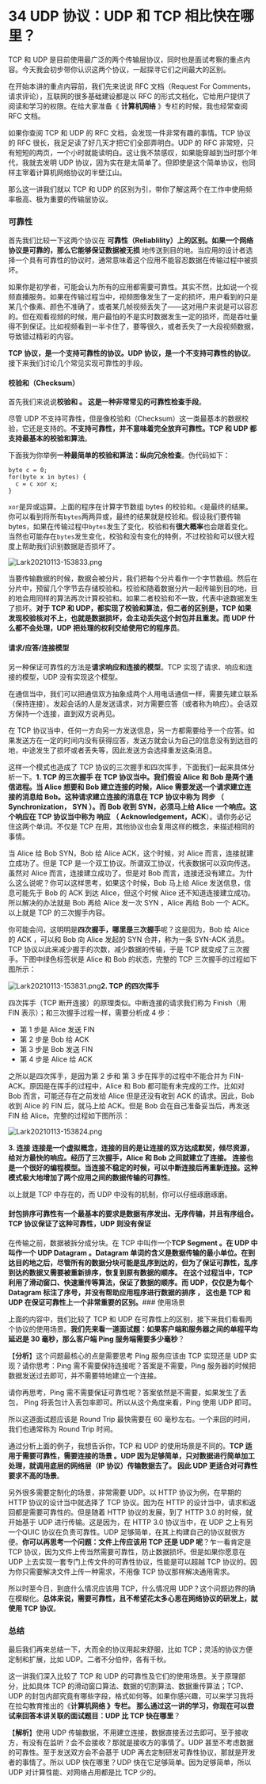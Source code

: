 # 34 UDP 协议：UDP 和 TCP 相比快在哪里？

TCP 和 UDP 是目前使用最广泛的两个传输层协议，同时也是面试考察的重点内容。今天我会初步带你认识这两个协议，一起探寻它们之间最大的区别。

在开始本讲的重点内容前，我们先来说说 RFC 文档（Request For Comments，请求评论），互联网的很多基础建设都是以 RFC 的形式文档化，它给用户提供了阅读和学习的权限。在给大家准备《 **计算机网络** 》专栏的时候，我也经常查阅 RFC 文档。

如果你查阅 TCP 和 UDP 的 RFC 文档，会发现一件非常有趣的事情。TCP 协议的 RFC 很长，我足足读了好几天才把它们全部弄明白。UDP 的 RFC 非常短，只有短短的两页，一个小时就能读明白。这让我不禁感叹，如果能穿越到当时那个年代，我就去发明 UDP 协议，因为实在是太简单了。但即使是这个简单协议，也同样主宰着计算机网络协议的半壁江山。

那么这一讲我们就以 TCP 和 UDP 的区别为引，带你了解这两个在工作中使用频率极高、极为重要的传输层协议。

### 可靠性

首先我们比较一下这两个协议在 **可靠性（Reliablility）上的区别。如果一个网络协议是可靠的，那么它能够保证数据被无损** 地传送到目的地。当应用的设计者选择一个具有可靠性的协议时，通常意味着这个应用不能容忍数据在传输过程中被损坏。

如果你是初学者，可能会认为所有的应用都需要可靠性。其实不然，比如说一个视频直播服务。如果在传输过程当中，视频图像发生了一定的损坏，用户看到的只是某几个像素、颜色不准确了，或者某几帧视频丢失了——这对用户来说是可以容忍的。但在观看视频的时候，用户最怕的不是实时数据发生一定的损坏，而是吞吐量得不到保证。比如视频看到一半卡住了，要等很久，或者丢失了一大段视频数据，导致错过精彩的内容。

**TCP 协议，是一个支持可靠性的协议。UDP 协议，是一个不支持可靠性的协议**。接下来我们讨论几个常见实现可靠性的手段。

#### 校验和（Checksum）

首先我们来说说**校验和 **。** 这是一种非常常见的可靠性检查手段**。

尽管 UDP 不支持可靠性，但是像校验和（Checksum）这一类最基本的数据校验，它还是支持的。**不支持可靠性，并不意味着完全放弃可靠性。TCP 和 UDP 都支持最基本的校验和算法**。

下面我为你举例**一种最简单的校验和算法：纵向冗余检查**。伪代码如下：

```
byte c = 0;
for(byte x in bytes) {
  c = c xor x;
}
```

`xor`是异或运算。上面的程序在计算字节数组 bytes 的校验和。`c`是最终的结果。你可以看到将所有`bytes`两两异或，最终的结果就是校验和。假设我们要传输 bytes，如果在传输过程中`bytes`发生了变化，校验和有**很大概率**也会跟着变化。当然也可能存在`bytes`发生变化，校验和没有变化的特例，不过校验和可以很大程度上帮助我们识别数据是否损坏了。

![Lark20210113-153833.png](assets/CgpVE1_-o5GADgRkAABcTgxXiyw544.png)

当要传输数据的时候，数据会被分片，我们把每个分片看作一个字节数组。然后在分片中，预留几个字节去存储校验和。校验和随着数据分片一起传输到目的地，目的地会用同样的算法再次计算校验和。如果二者校验和不一致，代表中途数据发生了损坏。**对于 TCP 和 UDP，都实现了校验和算法，但二者的区别是，TCP 如果发现校验核对不上，也就是数据损坏，会主动丢失这个封包并且重发。而 UDP 什么都不会处理，UDP 把处理的权利交给使用它的程序员**。

#### 请求/应答/连接模型

另一种保证可靠性的方法是**请求响应和连接的模型**。TCP 实现了请求、响应和连接的模型，UDP 没有实现这个模型。

在通信当中，我们可以把通信双方抽象成两个人用电话通信一样，需要先建立联系（保持连接）。发起会话的人是发送请求，对方需要应答（或者称为响应）。会话双方保持一个连接，直到双方说再见。

在 TCP 协议当中，任何一方向另一方发送信息，另一方都需要给予一个应答。如果发送方在一定的时间内没有获得应答，发送方就会认为自己的信息没有到达目的地，中途发生了损坏或者丢失等，因此发送方会选择重发这条消息。

这样一个模式也造成了 TCP 协议的三次握手和四次挥手，下面我们一起来具体分析一下。**1. TCP 的三次握手 **在 TCP 协议当中。我们假设 Alice 和 Bob 是两个通信进程。当 Alice 想要和 Bob 建立连接的时候，Alice 需要发送一个请求建立连接的消息给 Bob。这种请求建立连接的消息在 TCP 协议中称为** 同步 **（** Synchronization， SYN **）。而 Bob 收到 SYN，必须马上给 Alice 一个响应。这个响应在 TCP 协议当中称为** 响应 **（** Acknowledgement，ACK**）。请你务必记住这两个单词。不仅是 TCP 在用，其他协议也会复用这样的概念，来描述相同的事情。

当 Alice 给 Bob SYN，Bob 给 Alice ACK，这个时候，对 Alice 而言，连接就建立成功了。但是 TCP 是一个双工协议。所谓双工协议，代表数据可以双向传送。虽然对 Alice 而言，连接建立成功了。但是对 Bob 而言，连接还没有建立。为什么这么说呢？你可以这样思考，如果这个时候，Bob 马上给 Alice 发送信息，信息可能先于 Bob 的 ACK 到达 Alice，但这个时候 Alice 还不知道连接建立成功。 所以解决的办法就是 Bob 再给 Alice 发一次 SYN ，Alice 再给 Bob 一个 ACK。以上就是 TCP 的三次握手内容。

你可能会问，这明明是**四次握手，哪里是三次握手**呢？这是因为，Bob 给 Alice 的 ACK ，可以和 Bob 向 Alice 发起的 SYN 合并，称为一条 SYN-ACK 消息。TCP 协议以此来减少握手的次数，减少数据的传输，于是 TCP 就变成了三次握手。下图中绿色标签状是 Alice 和 Bob 的状态，完整的 TCP 三次握手的过程如下图所示：

![Lark20210113-153831.png](assets/CgpVE1_-o7OAHQP4AADkdEFtGfI902.png)**2. TCP 的四次挥手**

四次挥手（TCP 断开连接）的原理类似。中断连接的请求我们称为 Finish（用 FIN 表示）；和三次握手过程一样，需要分析成 4 步：

- 第 1 步是 Alice 发送 FIN
- 第 2 步是 Bob 给 ACK
- 第 3 步是 Bob 发送 FIN
- 第 4 步是 Alice 给 ACK

之所以是四次挥手，是因为第 2 步和 第 3 步在挥手的过程中不能合并为 FIN-ACK。原因是在挥手的过程中，Alice 和 Bob 都可能有未完成的工作。比如对 Bob 而言，可能还存在之前发给 Alice 但是还没有收到 ACK 的请求。因此，Bob 收到 Alice 的 FIN 后，就马上给 ACK。但是 Bob 会在自己准备妥当后，再发送 FIN 给 Alice。完整的过程如下图所示：

![Lark20210113-153824.png](assets/Ciqc1F_-o7uASykoAAD1Eo7HnP4749.png)

**3. 连接 **连接是一个虚拟概念，连接的目的是让连接的双方达成默契，倾尽资源，给对方最快的响应。经历了三次握手，Alice 和 Bob 之间就建立了连接。** 连接也是一个很好的编程模型。当连接不稳定的时候，可以中断连接后再重新连接。这种模式极大地增加了两个应用之间的数据传输的可靠性**。

以上就是 TCP 中存在的，而 UDP 中没有的机制，你可以仔细琢磨琢磨。

#### 封包排序**可靠性有一个最基本的要求是数据有序发出、无序传输，并且有序组合。TCP 协议保证了这种可靠性，UDP 则没有保证**

在传输之前，数据被拆分成分块。在 TCP 中叫作一个**TCP Segment **。在 UDP 中叫作一个** UDP Datagram **。Datagram 单词的含义是数据传输的最小单位。在到达目的地之后，尽管所有的数据分块可能是乱序到达的，但为了保证可靠性，乱序到达的数据又需要被重新排序，恢复到原有数据的顺序。** 在这个过程当中，TCP 利用了滑动窗口、快速重传等算法，保证了数据的顺序。而 UDP，仅仅是为每个 Datagram 标注了序号，并没有帮助应用程序进行数据的排序 **，** 这也是 TCP 和 UDP 在保证可靠性上一个非常重要的区别。**### 使用场景

上面的内容中，我们比较了 TCP 和 UDP 在可靠性上的区别，接下来我们看看两个协议的使用场景。**我们先来看一道面试题：如果客户端和服务器之间的单程平均延迟是 30 毫秒，那么客户端 Ping 服务端需要多少毫秒**？

【**分析**】这个问题最核心的点是需要思考 Ping 服务应该由 TCP 实现还是 UDP 实现？请你思考：Ping 需不需要保持连接呢？答案是不需要，Ping 服务器的时候把数据发送过去即可，并不需要特地建立一个连接。

请你再思考，Ping 需不需要保证可靠性呢？答案依然是不需要，如果发生了丢包， Ping 将丢包计入丢包率即可。所以从这个角度来看，Ping 使用 UDP 即可。

所以这道面试题应该是 Round Trip 最快需要在 60 毫秒左右。一个来回的时间，我们也通常称为 Round Trip 时间。

通过分析上面的例子，我想告诉你，TCP 和 UDP 的使用场景是不同的。**TCP 适用于需要可靠性，需要连接的场景 **。UDP 因为足够简单，只对数据进行简单加工处理，就调用底层的网络层（IP 协议）传输数据去了。** 因此 UDP 更适合对可靠性要求不高的场景**。

另外很多需要定制化的场景，非常需要 UDP。以 HTTP 协议为例，在早期的 HTTP 协议的设计当中就选择了 TCP 协议。因为在 HTTP 的设计当中，请求和返回都是需要可靠性的。但是随着 HTTP 协议的发展，到了 HTTP 3.0 的时候，就开始基于 UDP 进行传输。这是因为，在 HTTP 3.0 协议当中，在 UDP 之上有另一个QUIC 协议在负责可靠性。UDP 足够简单，在其上构建自己的协议就很方便。**你可以再思考一个问题：文件上传应该用 TCP 还是 UDP 呢**？乍一看肯定是 TCP 协议，因为文件上传当然需要可靠性，防止数据损坏。但是如果你愿意在 UDP 上去实现一套专门上传文件的可靠性协议，性能是可以超越 TCP 协议的。因为你只需要解决文件上传一种需求，不用像 TCP 协议那样解决通用需求。

所以时至今日，到底什么情况应该用 TCP，什么情况用 UDP？这个问题边界的确在模糊化。**总体来说，需要可靠性，且不希望花太多心思在网络协议的研发上，就使用 TCP 协议**。

### 总结

最后我们再来总结一下，大而全的协议用起来舒服，比如 TCP；灵活的协议方便定制和扩展，比如 UDP。二者不分伯仲，各有千秋。

这一讲我们深入比较了 TCP 和 UDP 的可靠性及它们的使用场景。关于原理部分，比如具体 TCP 的滑动窗口算法、数据的切割算法、数据重传算法；TCP、UDP 的封包内部究竟有哪些字段，格式如何等。如果你感兴趣，可以来学习我将在拉勾教育推出的《**计算机网络 **》专栏。** 那么通过这一讲的学习，你现在可以尝试来回答本讲关联的面试题目：UDP 比 TCP 快在哪里**？

【**解析**】使用 UDP 传输数据，不用建立连接，数据直接丢过去即可。至于接收方，有没有在监听？会不会接收？那就是接收方的事情了。UDP 甚至不考虑数据的可靠性。至于发送双方会不会基于 UDP 再去定制研发可靠性协议，那就是开发者的事情了。所以 UDP 快在哪里？UDP 快在它足够简单。因为足够简单，所以 UDP 对计算性能、对网络占用都是比 TCP 少的。
